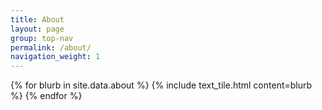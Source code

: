 ```yaml
---
title: About
layout: page
group: top-nav
permalink: /about/
navigation_weight: 1
---
```


<div id="main-container">
  {% for blurb in site.data.about %}
    {% include text_tile.html content=blurb %}
  {% endfor %}
</div>

<script>
$(document).ready(function() {
    $('#main-container').fadeIn();
});

$(window).scroll(function() {
  if (location.origin + '/about/' == location.href) {
    function removeActiveClass() {
      $(links).removeClass('active');
    }
    if ($(window).scrollTop() + $(window).height() == $(document).height()) {

      function requestContent(url) {
        $("#main").load(url);
      }

      function addActiveClass(elem) {
        removeActiveClass();
        console.log(elem);
        var element = document.querySelector("#" + elem);
        element.classList.add('active');
      }
      addActiveClass("services");
      history.pushState("services", null, "/services/");
      requestContent("/page-content/services/index.html");
      document.title = "Big River Web Design | services";
      removeClassFixed();
    } else if ($(window).scrollTop() == 0) {
      removeActiveClass();
      $("#main").empty();
      history.pushState("home", null, "/");
      document.title = "Big River Web Design";
      addClassFixed();
    }
  }
})

</script>
